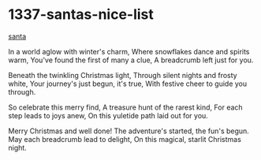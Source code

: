 # 1337-santas-nice-list     

[santa](static/img/santa.png)

In a world aglow with winter's charm,
Where snowflakes dance and spirits warm,
You've found the first of many a clue,
A breadcrumb left just for you.

Beneath the twinkling Christmas light,
Through silent nights and frosty white,
Your journey's just begun, it's true,
With festive cheer to guide you through.

So celebrate this merry find,
A treasure hunt of the rarest kind,
For each step leads to joys anew,
On this yuletide path laid out for you.

Merry Christmas and well done!
The adventure's started, the fun's begun.
May each breadcrumb lead to delight,
On this magical, starlit Christmas night.
